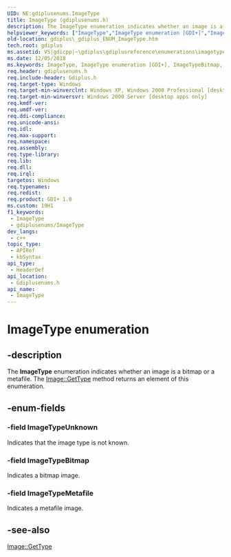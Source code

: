 ```yaml
---
UID: NE:gdiplusenums.ImageType
title: ImageType (gdiplusenums.h)
description: The ImageType enumeration indicates whether an image is a bitmap or a metafile. The Image::GetType method returns an element of this enumeration.
helpviewer_keywords: ["ImageType","ImageType enumeration [GDI+]","ImageTypeBitmap","ImageTypeMetafile","ImageTypeUnknown","_gdiplus_ENUM_ImageType","gdiplus._gdiplus_ENUM_ImageType","gdiplusenums/ImageType","gdiplusenums/ImageTypeBitmap","gdiplusenums/ImageTypeMetafile","gdiplusenums/ImageTypeUnknown"]
old-location: gdiplus\_gdiplus_ENUM_ImageType.htm
tech.root: gdiplus
ms.assetid: VS|gdicpp|~\gdiplus\gdiplusreference\enumerations\imagetype.htm
ms.date: 12/05/2018
ms.keywords: ImageType, ImageType enumeration [GDI+], ImageTypeBitmap, ImageTypeMetafile, ImageTypeUnknown, _gdiplus_ENUM_ImageType, gdiplus._gdiplus_ENUM_ImageType, gdiplusenums/ImageType, gdiplusenums/ImageTypeBitmap, gdiplusenums/ImageTypeMetafile, gdiplusenums/ImageTypeUnknown
req.header: gdiplusenums.h
req.include-header: Gdiplus.h
req.target-type: Windows
req.target-min-winverclnt: Windows XP, Windows 2000 Professional [desktop apps only]
req.target-min-winversvr: Windows 2000 Server [desktop apps only]
req.kmdf-ver: 
req.umdf-ver: 
req.ddi-compliance: 
req.unicode-ansi: 
req.idl: 
req.max-support: 
req.namespace: 
req.assembly: 
req.type-library: 
req.lib: 
req.dll: 
req.irql: 
targetos: Windows
req.typenames: 
req.redist: 
req.product: GDI+ 1.0
ms.custom: 19H1
f1_keywords:
 - ImageType
 - gdiplusenums/ImageType
dev_langs:
 - c++
topic_type:
 - APIRef
 - kbSyntax
api_type:
 - HeaderDef
api_location:
 - Gdiplusenums.h
api_name:
 - ImageType
---
```


# ImageType enumeration


## -description

The <b>ImageType</b> enumeration indicates whether an image is a bitmap or a metafile. The 
			<a href="https://docs.microsoft.com/windows/desktop/api/gdiplusheaders/nf-gdiplusheaders-image-gettype">Image::GetType</a> method returns an element of this enumeration.

## -enum-fields

### -field ImageTypeUnknown

Indicates that the image type is not known.

### -field ImageTypeBitmap

Indicates a bitmap image.

### -field ImageTypeMetafile

Indicates a metafile image.

## -see-also

<a href="https://docs.microsoft.com/windows/desktop/api/gdiplusheaders/nf-gdiplusheaders-image-gettype">Image::GetType</a>

